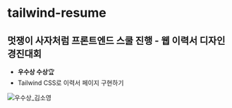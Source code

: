 # tailwind-resume

## 멋쟁이 사자처럼 프론트엔드 스쿨 진행 - 웹 이력서 디자인 경진대회
* **우수상 수상**🏆
* Tailwind CSS로 이력서 페이지 구현하기

![우수상_김소영](https://user-images.githubusercontent.com/101047198/211212037-2e91e68a-9302-4b0c-9ac8-5729cbe6a441.png)
